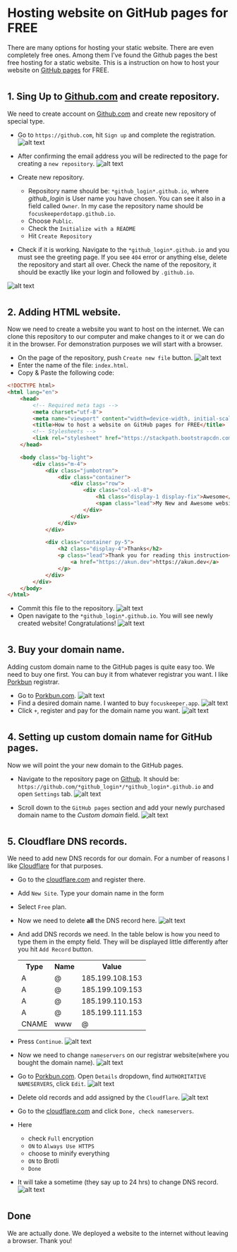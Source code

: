 # Hosting website on GitHub pages for FREE
There are many options for hosting your static website. There are even completely free ones. Among them I've found the Github pages the best free hosting for a static website.
This is a instruction on how to host your website on [GitHub pages](https://pages.github.com/) for FREE.

# 

## 1. Sing Up to [Github.com](github.com) and create repository.
We need to create account on [Github.com](github.com) and create new repository of special type.

- Go to `https://github.com`, hit `Sign up` and complete the registration.
![alt text](https://raw.githubusercontent.com/almazkun/ins_GH_hosting/master/static/images/1.png "GitHub sign Up")
- After confirming the email address you will be redirected to the page for creating a `new repository`.
![alt text](https://raw.githubusercontent.com/almazkun/ins_GH_hosting/master/static/images/7.png "Create new repository")
- Create new repository.

    - Repository name should be: `*github_login*.github.io`, where *github_login* is User name you have chosen. You can see it also in a field called `Owner`. In my case the repository name should be `focuskeeperdotapp.github.io`.
    - Choose `Public`.
    - Check the `Initialize with a README`
    - Hit `Create Repository`

- Check if it is working. Navigate to the `*github_login*.github.io` and you must see the greeting page. If you see `404` error or anything else, delete the repository and start all over. Check the name of the repository, it should be exactly like your login and followed by `.github.io`.

![alt text](https://raw.githubusercontent.com/almazkun/ins_GH_hosting/master/static/images/8.png "Check the new GitHub pages website")

# 

## 2. Adding HTML website. 

Now we need to create a website you want to host on the internet. We can clone this repository to our computer and make changes to it or we can do it in the browser. For demonstration purposes we will start with a browser.

- On the page of the repository, push `Create new file` button.
![alt text](https://raw.githubusercontent.com/almazkun/ins_GH_hosting/master/static/images/11.png "Create New File")
- Enter the name of the file: `index.html`.
- Copy & Paste the following code:

```html
<!DOCTYPE html>
<html lang="en">
    <head>
        <!-- Required meta tags -->
        <meta charset="utf-8">
        <meta name="viewport" content="width=device-width, initial-scale=1, shrink-to-fit=no">
        <title>How to host a website on GitHub pages for FREE</title>
        <!-- Stylesheets -->
        <link rel="stylesheet" href="https://stackpath.bootstrapcdn.com/bootstrap/4.4.1/css/bootstrap.min.css" integrity="sha384-Vkoo8x4CGsO3+Hhxv8T/Q5PaXtkKtu6ug5TOeNV6gBiFeWPGFN9MuhOf23Q9Ifjh" crossorigin="anonymous">
    </head>

    <body class="bg-light">
        <div class="m-4">
            <div class="jumbotron">
                <div class="container">
                    <div class="row">
                        <div class="col-xl-8">
                            <h1 class="display-1 display-fix">Awesome</h1>
                            <span class="lead">My New and Awesome website hosted on GitHub pages</span>
                        </div>
                    </div>
                </div>
            </div>

            <div class="container py-5">
                <h2 class="display-4">Thanks</h2>
                <p class="lead">Thank you for reading this instruction<br>
                    <a href="https://akun.dev">https://akun.dev</a>
                </p>
            </div>
        </div>
    </body>
</html>
```

- Commit this file to the repository.
![alt text](https://raw.githubusercontent.com/almazkun/ins_GH_hosting/master/static/images/12.png "Commit new changes")
- Open navigate to the `*github_login*.github.io`. You will see newly created website! Congratulations!
![alt text](https://raw.githubusercontent.com/almazkun/ins_GH_hosting/master/static/images/15.png "It is live!")

# 
## 3. Buy your domain name.
Adding custom domain name to the GitHub pages is quite easy too. We need to buy one first. You can buy it from whatever registrar you want. I like [Porkbun](https://github.com/almazkun/ins_GH_hosting/https://porkbun.com/) registrar.


- Go to [Porkbun.com](https://porkbun.com/). 
![alt text](https://raw.githubusercontent.com/almazkun/ins_GH_hosting/master/static/images/16.png "Here is to found!")
- Find a desired domain name. I wanted to buy `focuskeeper.app`.
![alt text](https://raw.githubusercontent.com/almazkun/ins_GH_hosting/master/static/images/17.png "It might be unavailable")
- Click `+`, register and pay for the domain name you want.
![alt text](https://raw.githubusercontent.com/almazkun/ins_GH_hosting/master/static/images/20.png "Cash out!")


# 
## 4. Setting up custom domain name for GitHub pages.
Now we will point the your new domain to the GitHub pages.


- Navigate to the repository page on [Github](https://github.com). It should be: `https://github.com/*github_login*/*github_login*.github.io` and open `Settings` tab.
![alt text](https://raw.githubusercontent.com/almazkun/ins_GH_hosting/master/static/images/31.png "Settings")

- Scroll down to the `GitHub pages` section and add your newly purchased domain name to the *Custom domain* field.
![alt text](https://raw.githubusercontent.com/almazkun/ins_GH_hosting/master/static/images/32.png "Add custom domain")


# 
## 5. Cloudflare DNS records. 
We need to add new DNS records for our domain. For a number of reasons I like [Cloudflare](https://cloudflare.com) for that purposes.

- Go to the [cloudflare.com](https://cloudflare.com) and register there.
- Add `New Site`. Type your domain name in the form
- Select `Free` plan.
- Now we need to delete **all** the DNS record here.
![alt text](https://raw.githubusercontent.com/almazkun/ins_GH_hosting/master/static/images/34.png "Delete old DNS records")
- And add DNS records we need. In the table below is how you need to type them in the empty field. They will be displayed little differently after you hit `Add Record` button. 

    <table>
    <tr>
        <th>Type</th>
        <th>Name</th>
        <th>Value</th>
    </tr>
    <tr>
        <td>A</td>
        <td>@</td>
        <td>185.199.108.153</td>
    </tr>
    <tr>
        <td>A</td>
        <td>@</td>
        <td>185.199.109.153</td>
    </tr>
    <tr>
        <td>A</td>
        <td>@</td>
        <td>185.199.110.153</td>
    </tr>
    <tr>
        <td>A</td>
        <td>@</td>
        <td>185.199.111.153</td>
    </tr>
    <tr>
        <td>CNAME</td>
        <td>www</td>
        <td>@</td>
    </tr>
    </table> 

- Press `Continue`. 
![alt text](https://raw.githubusercontent.com/almazkun/ins_GH_hosting/master/static/images/35.png "Add new ones")

- Now we need to change `nameservers` on our registrar website(where you bought the domain name). 
![alt text](https://raw.githubusercontent.com/almazkun/ins_GH_hosting/master/static/images/36.png "Nameservers")
- Go to [Porkbun.com](https://porkbun.com/). Open `Details` dropdown, find `AUTHORITATIVE NAMESERVERS`, click `Edit`. 
![alt text](https://raw.githubusercontent.com/almazkun/ins_GH_hosting/master/static/images/37.png "Add new ones")
- Delete old records and add assigned by the `Cloudflare`.
![alt text](https://raw.githubusercontent.com/almazkun/ins_GH_hosting/master/static/images/38.png "Add new ones")
- Go to the [cloudflare.com](https://cloudflare.com) and click `Done, check nameservers`. 
- Here

    - check `Full` encryption
    - `ON` to `Always Use HTTPS` 
    - choose to minify everything
    - `ON` to Brotli
    - `Done`

- It will take a sometime (they say up to 24 hrs) to change DNS record. 
![alt text](https://raw.githubusercontent.com/almazkun/ins_GH_hosting/master/static/images/39.png "Done")


# 
## Done
We are actually done. We deployed a website to the internet without leaving a browser. Thank you!
